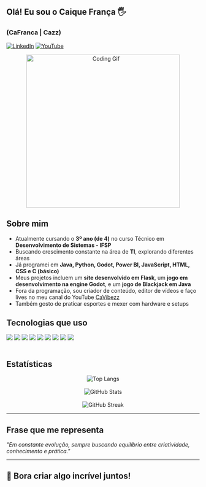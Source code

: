 ## Olá! Eu sou o Caique França 🖐️  
### (CaFranca | Cazz)

[![LinkedIn](https://img.shields.io/badge/LinkedIn-0A66C2?style=for-the-badge&logo=linkedin&logoColor=white)](https://www.linkedin.com/in/caique-fran%C3%A7a-b96946286/)
[![YouTube](https://img.shields.io/badge/YouTube-FF0000?style=for-the-badge&logo=youtube&logoColor=white)](https://www.youtube.com/@CaVibezz)

<p align="center">
  <img src="https://media.giphy.com/media/qgQUggAC3Pfv687qPC/giphy.gif" width="400" alt="Coding Gif">
</p>

## Sobre mim

- Atualmente cursando o **3º ano (de 4)** no curso Técnico em **Desenvolvimento de Sistemas - IFSP**
- Buscando crescimento constante na área de **TI**, explorando diferentes áreas
- Já programei em **Java, Python, Godot, Power BI, JavaScript, HTML, CSS e C (básico)**
- Meus projetos incluem um **site desenvolvido em Flask**, um **jogo em desenvolvimento na engine Godot**, e um **jogo de Blackjack em Java**
- Fora da programação, sou criador de conteúdo, editor de vídeos e faço lives no meu canal do YouTube [CaVibezz](https://www.youtube.com/@CaVibezz)
- Também gosto de praticar esportes e mexer com hardware e setups

## Tecnologias que uso

<div style="display: inline_block">
  <img src="https://img.shields.io/badge/Java-ED8B00?style=for-the-badge&logo=openjdk&logoColor=white"/>
  <img src="https://img.shields.io/badge/Python-3776AB?style=for-the-badge&logo=python&logoColor=white"/>
  <img src="https://img.shields.io/badge/Godot-478CBF?style=for-the-badge&logo=godot-engine&logoColor=white"/>
  <img src="https://img.shields.io/badge/Power_BI-F2C811?style=for-the-badge&logo=powerbi&logoColor=black"/>
  <img src="https://img.shields.io/badge/HTML5-E34F26?style=for-the-badge&logo=html5&logoColor=white"/>
  <img src="https://img.shields.io/badge/CSS3-1572B6?style=for-the-badge&logo=css3&logoColor=white"/>
  <img src="https://img.shields.io/badge/JavaScript-F7DF1E?style=for-the-badge&logo=javascript&logoColor=black"/>
  <img src="https://img.shields.io/badge/Flask-000000?style=for-the-badge&logo=flask&logoColor=white"/>
  <img src="https://img.shields.io/badge/C-00599C?style=for-the-badge&logo=c&logoColor=white"/>
</div><br/>

## Estatísticas

<div align="center">
  <img src="https://github-readme-stats.vercel.app/api/top-langs/?username=CaFranca&layout=compact&theme=tokyonight" alt="Top Langs"/>
  <br><br>
  <img src="https://github-readme-stats.vercel.app/api?username=CaFranca&show_icons=true&theme=tokyonight&rank_icon=github" alt="GitHub Stats"/>
  <br><br>
  <img src="https://github-readme-streak-stats.herokuapp.com/?user=CaFranca&theme=tokyonight" alt="GitHub Streak"/>
</div>


---

##  Frase que me representa  
<p><i>"Em constante evolução, sempre buscando equilíbrio entre criatividade, conhecimento e prática."</i></p>

---

## 🚀 Bora criar algo incrível juntos!  

